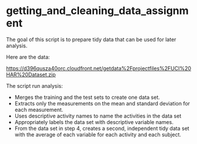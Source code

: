 # getting_and_cleaning_data_assignment

The goal of this script is to prepare tidy data that can be used for later analysis. 


Here are the data:

https://d396qusza40orc.cloudfront.net/getdata%2Fprojectfiles%2FUCI%20HAR%20Dataset.zip

The script run analysis:
* Merges the training and the test sets to create one data set.
* Extracts only the measurements on the mean and standard deviation for each measurement.
* Uses descriptive activity names to name the activities in the data set
* Appropriately labels the data set with descriptive variable names.
* From the data set in step 4, creates a second, independent tidy data set with the average of each variable for each activity and each subject.

